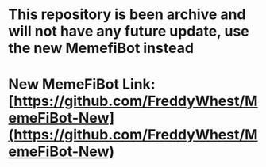 # This repository is been archive and will not have any future update, use the new MemefiBot instead
# New MemeFiBot Link: [https://github.com/FreddyWhest/MemeFiBot-New](https://github.com/FreddyWhest/MemeFiBot-New)

